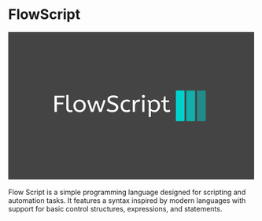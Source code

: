 # FlowScript

<img src="image.png" alt="Flow Script Logo" width="500" height="300">

Flow Script is a simple programming language designed for scripting and automation tasks. It features a syntax inspired by modern languages with support for basic control structures, expressions, and statements.

